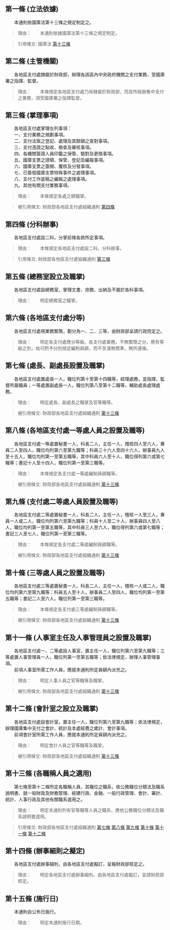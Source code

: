第一條 (立法依據)
-----------------
　　本通則依國庫法第十三條之規定制定之。  
> 理由：　　本通則依據國庫法第十三條之規定制定。

> 引用條文: 國庫法 [第十三條](1510#第十三條-支出之集中辦理)



第二條 (主管機關)
-----------------
　　各地區支付處隸屬於財政部，辦理各該區內中央政府機關之支付業務，受國庫署之指揮、監督。  
> 理由：　　本條規定各地區支付處乃係隸屬於財政部，而其所經辦集中支付之業務，須受國庫署之指揮監督。



第三條 (掌理事項)
-----------------
　　各地區支付處掌理左列事項：  
　　一、支付業務之規劃事項。  
　　二、支付法案之登記、處理及其餘額之查對事項。  
　　三、支付憑證之點收、檢查及審核事項。  
　　四、各機關簽證人員印鑑之保管、驗對及更換事項。  
　　五、國庫支票之請領、保管、登記及編報事項。  
　　六、國庫支票之簽開、覆核及分發事項。  
　　七、已簽發國庫支票特殊事件之處理事項。  
　　八、支付工作底稿之編報之處理事項。  
　　九、其他有關支付業務事項。  
> 理由：　　本條規定各處之總職掌。

> 被引用條文: 財政部各地區支付處組織通則 [第四條](1505#第四條-分科辦事)



第四條 (分科辦事)
-----------------
　　各地區支付處設二科，分掌前條各款所定事項。  
> 理由：　　本條規定各地區支付處設二科，分科辦事。

> 引用條文: 財政部各地區支付處組織通則 [第三條](1505#第三條-掌理事項)



第五條 (總務室設立及職掌)
-------------------------
　　各地區支付處設總務室，掌理文書、庶務、出納及不屬於各科事項。  
> 理由：　　明定總務室之職掌。



第六條 (各地區支付處分等)
-------------------------
　　各地區支付處視業務繁簡，劃分為一、二、三等，由財政部呈請行政院定之。  
> 理由：　　明定各支付處應分等級。各支付處業務，不無繁簡之分，應有等級之別，始可酌予分別規定編制員額，而不至漫無標準，無所遵循。



第七條 (處長、副處長設置及職掌)
-------------------------------
　　各地區支付處置處長一人，職位列第十至第十四職等，綜理處務，並指揮、監督所屬職員；一等處置副處長一人，職位列第八至第十二職等，輔助處長處理處務。  
> 理由：　　明定處長、副處長之職掌及官等職等。

> 被引用條文: 財政部各地區支付處組織通則 [第十三條](1505#第十三條-各職稱人員之選用)



第八條 (各地區支付處一等處人員之設置及職等)
-------------------------------------------
　　各地區支付處一等處置秘書一人，科長二人，主任一人，稽核四人至六人，專員二人至四人，職位均列第六至第九職等；科員三十六人至四十六人，辦事員九人至十五人，職位均列第一至第五職等，其中科員六人至十人，職位得列第六或第七職等；書記十人至十四人，職位列第一至第三職等。  
> 理由：　　本條規定各支付處一等處編制員額職等。

> 被引用條文: 財政部各地區支付處組織通則 [第十三條](1505#第十三條-各職稱人員之選用)



第九條 (支付處二等處人員設置及職等)
-----------------------------------
　　各地區支付處二等處置秘書一人，科長二人，主任一人，稽核一人至三人，專員一人或二人，職位均列第六至第九職等；科員十人至二十人，辦事員四人至八人，職位均列第一至第五職等，其中科員三人至六人，職位得列第六或第七職等；書記三人至七人，職位列第一至第三職等。  
> 理由：　　本條規定各支付處二等處編制員額職等。

> 被引用條文: 財政部各地區支付處組織通則 [第十三條](1505#第十三條-各職稱人員之選用)



第十條 (三等處人員之設置及職等)
-------------------------------
　　各地區支付處三等處置秘書一人，科長二人，主任一人，稽核一人或二人，職位均列第六至第九職等；科員五人至十人，辦事員二人至四人，職位均列第一至第五職等；書記二人至六人，職位列第一至第三職等。  
> 理由：　　本條規定各支付處三等處編制員額職等。

> 被引用條文: 財政部各地區支付處組織通則 [第十三條](1505#第十三條-各職稱人員之選用)



第十一條 (人事室主任及人事管理員之設置及職掌)
---------------------------------------------
　　各地區支付處一、二等處設人事室，置主任一人，職位列第六至第九職等；三等處置人事管理員一人，職位列第一至第五職等；依法律規定，辦理人事管理事項。  
　　前項人事室所需工作人員，應就本通則所定員額內派充之。  
> 理由：　　明定人事人員之官等職等及職掌。

> 被引用條文: 財政部各地區支付處組織通則 [第十三條](1505#第十三條-各職稱人員之選用)



第十二條 (會計室之設立及職掌)
-----------------------------
　　各地區支付處設會計室，置主任一人，職位列第六至第九職等；依法律規定，辦理國庫集中支付之會計、統計及本處經費之歲計、會計事項。  
　　前項會計室所需工作人員，應就本通則所定員額內派充之。  
> 理由：　　明定會計人員之官等職等及職掌。

> 被引用條文: 財政部各地區支付處組織通則 [第十三條](1505#第十三條-各職稱人員之選用)



第十三條 (各職稱人員之選用)
---------------------------
　　第七條至第十二條所定各職稱人員，其職位之職系，依公務職位分類法及職系說明書、就一般財政及財務管理、經建行政、金融、一般行政管理、會計、審計、統計、人事行政及其他有關職系選用之。  
> 理由：　　明定本通則列有官等職等人員之職系，應依公務職位分類法及職系說明書選用。

> 引用條文: 財政部各地區支付處組織通則 [第七條](1505#第七條-處長、副處長設置及職掌) [第八條](1505#第八條-各地區支付處一等處人員之設置及職等) [第九條](1505#第九條-支付處二等處人員設置及職等) [第十條](1505#第十條-三等處人員之設置及職等) [第十一條](1505#第十一條-人事室主任及人事管理員之設置及職掌) [第十二條](1505#第十二條-會計室之設立及職掌)



第十四條 (辦事細則之擬定)
-------------------------
　　各地區支付處辦事細則，由各地區支付處擬訂，呈報財政部核定之。  
> 理由：　　明定各地區支付處辦事細則，由各地區支付處擬訂，呈請財政部核定。



第十五條 (施行日)
-----------------
　　本通則自公布日施行。  
> 理由：　　明定本通則施行日期。